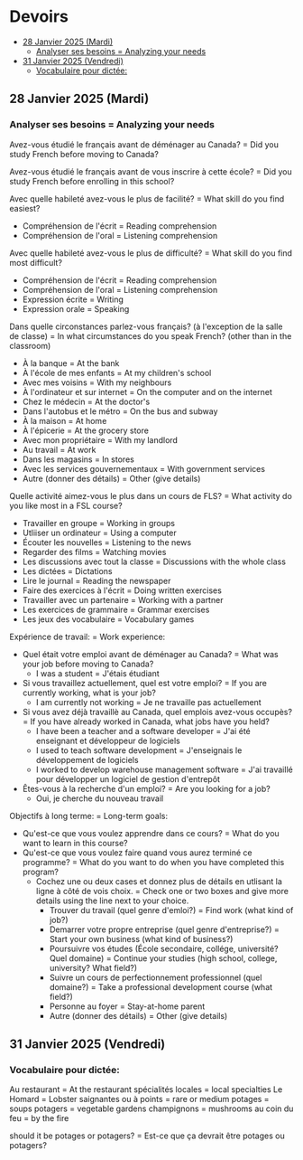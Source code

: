 # Devoirs

<!-- toc -->

- [28 Janvier 2025 (Mardi)](#28-janvier-2025-mardi)
  - [Analyser ses besoins = Analyzing your needs](#analyser-ses-besoins--analyzing-your-needs)
- [31 Janvier 2025 (Vendredi)](#31-janvier-2025-vendredi)
  - [Vocabulaire pour dictée:](#vocabulaire-pour-dictee)

<!-- tocstop -->

## 28 Janvier 2025 (Mardi)

### Analyser ses besoins = Analyzing your needs

Avez-vous étudié le français avant de déménager au Canada? = Did you study French before moving to Canada?

Avez-vous étudié le français avant de vous inscrire à cette école? = Did you study French before enrolling in this school?

Avec quelle habileté avez-vous le plus de facilité? = What skill do you find easiest?

- Compréhension de l'écrit = Reading comprehension
- Compréhension de l'oral = Listening comprehension

Avec quelle habileté avez-vous le plus de difficulté? = What skill do you find most difficult?

- Compréhension de l'écrit = Reading comprehension
- Compréhension de l'oral = Listening comprehension
- Expression écrite = Writing
- Expression orale = Speaking

Dans quelle circonstances parlez-vous français? (à l'exception de la salle de classe) = In what circumstances do you speak French? (other than in the classroom)

- À la banque = At the bank
- À l'école de mes enfants = At my children's school
- Avec mes voisins = With my neighbours
- À l'ordinateur et sur internet = On the computer and on the internet
- Chez le médecin = At the doctor's
- Dans l'autobus et le métro = On the bus and subway
- À la maison = At home
- À l'épicerie = At the grocery store
- Avec mon propriétaire = With my landlord
- Au travail = At work
- Dans les magasins = In stores
- Avec les services gouvernementaux = With government services
- Autre (donner des détails) = Other (give details)

Quelle activité aimez-vous le plus dans un cours de FLS? = What activity do you like most in a FSL course?

- Travailler en groupe = Working in groups
- Utliiser un ordinateur = Using a computer
- Écouter les nouvelles = Listening to the news
- Regarder des films = Watching movies
- Les discussions avec tout la classe = Discussions with the whole class
- Les dictées = Dictations
- Lire le journal = Reading the newspaper
- Faire des exercices à l'écrit = Doing written exercises
- Travailler avec un partenaire = Working with a partner
- Les exercices de grammaire = Grammar exercises
- Les jeux des vocabulaire = Vocabulary games

Expérience de travail: = Work experience:

- Quel était votre emploi avant de déménager au Canada? = What was your job before moving to Canada?
  - I was a student = J'étais étudiant
- Si vous travaillez actuellement, quel est votre emploi? = If you are currently working, what is your job?
  - I am currently not working = Je ne travaille pas actuellement
- Si vous avez déjà travaillè au Canada, quel emplois avez-vous occupès? = If you have already worked in Canada, what jobs have you held?
  - I have been a teacher and a software developer = J'ai été enseignant et développeur de logiciels
  - I used to teach software development = J'enseignais le développement de logiciels
  - I worked to develop warehouse management software = J'ai travaillé pour développer un logiciel de gestion d'entrepôt
- Êtes-vous à la recherche d'un emploi? = Are you looking for a job?
  - Oui, je cherche du nouveau travail

Objectifs à long terme: = Long-term goals:

- Qu'est-ce que vous voulez apprendre dans ce cours? = What do you want to learn in this course?
- Qu'est-ce que vous voulez faire quand vous aurez terminé ce programme? = What do you want to do when you have completed this program?
  - Cochez une ou deux cases et donnez plus de détails en utlisant la ligne à côté de vois choix. = Check one or two boxes and give more details using the line next to your choice.
    - Trouver du travail (quel genre d'emloi?) = Find work (what kind of job?)
    - Demarrer votre propre entreprise (quel genre d'entreprise?) = Start your own business (what kind of business?)
    - Poursuivre vos études (École secondaire, collége, université? Quel domaine) = Continue your studies (high school, college, university? What field?)
    - Suivre un cours de perfectionnement professionnel (quel domaine?) = Take a professional development course (what field?)
    - Personne au foyer = Stay-at-home parent
    - Autre (donner des détails) = Other (give details)

## 31 Janvier 2025 (Vendredi)

### Vocabulaire pour dictée:

Au restaurant = At the restaurant
spécialités locales = local specialties
Le Homard = Lobster
saignantes ou à points = rare or medium
potages = soups
potagers = vegetable gardens
champignons = mushrooms
au coin du feu = by the fire

should it be potages or potagers? = Est-ce que ça devrait être potages ou potagers?
